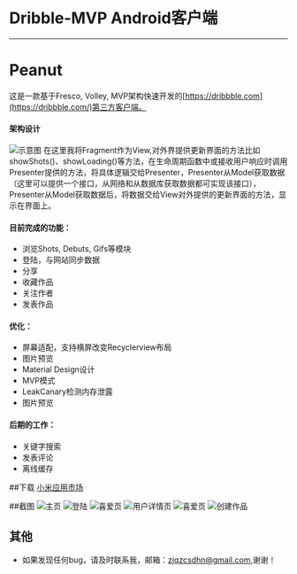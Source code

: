# Dribble-MVP Android客户端
* * *
# Peanut
这是一款基于Fresco, Volley, MVP架构快速开发的[https://dribbble.com](https://dribbble.com/)第三方客户端。
#### 架构设计
![示意图](https://github.com/gatsbydhn/Peanut/blob/master/image/MVP.png)
在这里我将Fragment作为View,对外界提供更新界面的方法比如showShots()、showLoading()等方法，在生命周期函数中或接收用户响应时调用Presenter提供的方法，将具体逻辑交给Presenter，Presenter从Model获取数据（这里可以提供一个接口，从网络和从数据库获取数据都可实现该接口），Presenter从Model获取数据后，将数据交给View对外提供的更新界面的方法，显示在界面上。
#### 目前完成的功能：
- 浏览Shots, Debuts, Gifs等模块
- 登陆，与网站同步数据
- 分享
- 收藏作品
- 关注作者
- 发表作品

#### 优化：
-	屏幕适配，支持横屏改变Recyclerview布局
-	图片预览
-	Material Design设计
-	MVP模式
-	LeakCanary检测内存泄露
-	图片预览

#### 后期的工作：
- 关键字搜索
- 发表评论
- 离线缓存


##下载
[小米应用市场](http://app.xiaomi.com/detail/420500)

##截图
![主页](https://github.com/gatsbydhn/Peanut/blob/master/image/shot1.png)
![登陆](https://github.com/gatsbydhn/Peanut/blob/master/image/shot2.png)
![喜爱页](https://github.com/gatsbydhn/Peanut/blob/master/image/shot4.png)
![用户详情页](https://github.com/gatsbydhn/Peanut/blob/master/image/shot3.png)
![喜爱页](https://github.com/gatsbydhn/Peanut/blob/master/image/shot5.png)
![创建作品](https://github.com/gatsbydhn/Peanut/blob/master/image/shot6.png)

## 其他
- 如果发现任何bug，请及时联系我，邮箱：zjqzcsdhn@gmail.com,谢谢！

